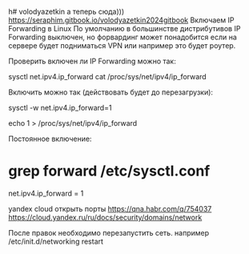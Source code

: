 h# volodyazetkin
а теперь сюда)))
https://seraphim.gitbook.io/volodyazetkin2024gitbook
Включаем IP Forwarding в Linux
По умолчанию в большинстве дистрибутивов IP Forwarding выключен, но форвардинг может понадобится если на сервере будет подниматься VPN или например это будет роутер.

Проверить включен ли IP Forwarding можно так:

sysctl net.ipv4.ip_forward
cat /proc/sys/net/ipv4/ip_forward
 
 
Включить можно так (действовать будет до перезагрузки):

sysctl -w net.ipv4.ip_forward=1
 
 
echo 1 > /proc/sys/net/ipv4/ip_forward
 
 
Постоянное включение:


# grep forward /etc/sysctl.conf
net.ipv4.ip_forward = 1

yandex cloud открыть порты 
https://qna.habr.com/q/754037
https://cloud.yandex.ru/ru/docs/security/domains/network

 
 
После правок необходимо перезапустить сеть. например /etc/init.d/networking restart
